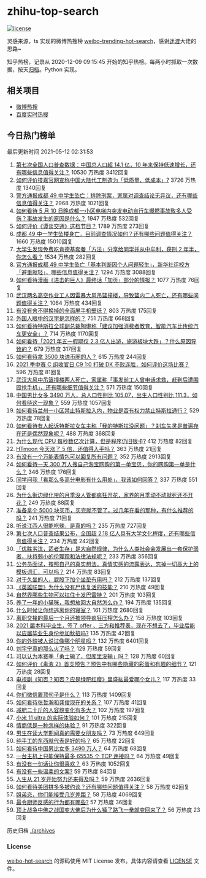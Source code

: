 # zhihu-top-search

[![license](https://img.shields.io/github/license/Arrackisarookie/zhihu-top-search)](https://github.com/Arrackisarookie/zhihu-top-search/blob/master/LICENSE)

灵感来源，ts 实现的微博热搜榜 [weibo-trending-hot-search](https://github.com/justjavac/weibo-trending-hot-search)，感谢[迷渡](https://github.com/justjavac)大佬的思路~

知乎热榜，记录从 2020-12-09 09:15:45 开始的知乎热榜。每两小时抓取一次数据，按天[归档](./archives)。Python 实现。

## 相关项目
+ [微博热搜](https://github.com/Arrackisarookie/weibo-hot-search)
+ [百度实时热搜](https://github.com/Arrackisarookie/baidu-hot-search)

## 今日热门榜单

<!-- Rank Begin -->

最后更新时间 2021-05-12 02:31:53

1. [第七次全国人口普查数据：中国总人口超 14.1 亿，10 年来保持低速增长，还有哪些信息值得关注？](https://www.zhihu.com/question/458811096) 10530 万热度 3412回复
1. [如何评价技嘉官网宣称中国大陆代工制造为「低质量、低成本」?](https://www.zhihu.com/question/458796364) 3726 万热度 1340回复
1. [警方通报成都 49 中学生坠亡：排除刑案，家属对调查结论无异议，还有哪些信息值得关注？](https://www.zhihu.com/question/458909971) 2968 万热度 1021回复
1. [如何看待 5 月 10 日晚成都一小区电梯内突发电动自行车爆燃事故致多人受伤？事故发生的原因是什么？](https://www.zhihu.com/question/458774852) 1947 万热度 532回复
1. [如何评价《谭谈交通》这档节目？](https://www.zhihu.com/question/41467514) 1789 万热度 273回复
1. [成都 49 中一学生坠楼身亡，目前调查情况如何？还有哪些问题值得关注？](https://www.zhihu.com/question/458690995) 1660 万热度 15010回复
1. [大学生发现免费吃肯德基套餐「方法」分享给同学并从中牟利，获刑 2 年半，你怎么看？](https://www.zhihu.com/question/458862544) 1534 万热度 282回复
1. [官方通报成都 49 中学生坠亡「基本判断因个人问题轻生」，新华社评校方「避重就轻」，哪些信息值得关注？](https://www.zhihu.com/question/458795206) 1294 万热度 3088回复
1. [如何看待漫画《进击的巨人》最终话「加页」部分的情报？](https://www.zhihu.com/question/458937970) 1077 万热度 76回复
1. [武汉两名高空作业工人因雷暴大风吊篮撞楼，导致篮内二人死亡，还有哪些问题值得关注？](https://www.zhihu.com/question/458802058) 1064 万热度 434回复
1. [有没有舍不得换掉的全面屏手机壁纸？](https://www.zhihu.com/question/420662927) 803 万热度 175回复
1. [外国人眼中的汉字是怎样的？](https://www.zhihu.com/question/35963650) 751 万热度 668回复
1. [如何看待特斯拉全球副总裁陶琳称「建议加强消费者教育，智能汽车比传统汽车更安全」？](https://www.zhihu.com/question/458706368) 714 万热度 1170回复
1. [如何看待「2021 年五一假期仅 2.3 亿人出游，旅游板块大跌」？什么原因导致的？](https://www.zhihu.com/question/458156454) 679 万热度 317回复
1. [如何看待拿 3500 块进币圈的人？](https://www.zhihu.com/question/458207096) 615 万热度 244回复
1. [2021 季中赛 C 组收官日 C9 1:0 打破 DK 不败连胜，如何评价这场比赛？](https://www.zhihu.com/question/458906118) 596 万热度 81回复
1. [武汉大风中吊篮撞楼两人死亡，家属称「事发前工人曾电话求救，赶到后遭围殴抢手机」，还有哪些细节值得关注？](https://www.zhihu.com/question/458864077) 571 万热度 150回复
1. [中国男比女多 3490 万人，总人口性别比 105.07，出生人口性别比 111.3，如何看待这一现象？](https://www.zhihu.com/question/458812209) 559 万热度 1057回复
1. [如何看待兰州一小区禁止特斯拉入内，物业是否有权力禁止特斯拉通行？](https://www.zhihu.com/question/458089175) 529 万热度 78回复
1. [如何看待有人起诉特斯拉女车主称「我的特斯拉没问题」？刹车失灵是普遍存在还是偶然现象呢？](https://www.zhihu.com/question/458816200) 488 万热度 368回复
1. [为什么现代 CPU 每秒数亿次计算，但是程序仍旧很卡?](https://www.zhihu.com/question/458730114) 412 万热度 82回复
1. [HTmoon 今天涨了 5 倍，还值得入手吗？](https://www.zhihu.com/question/458753981) 363 万热度 21回复
1. [有没有一个万能表情包可以回复所有问题？](https://www.zhihu.com/question/341311495) 352 万热度 2913回复
1. [如何看待一天 300 万人搜自己淘宝网购的第一单宝贝，你的网购第一单是什么？](https://www.zhihu.com/question/458802423) 346 万热度 176回复
1. [同学问我「看那么多高分电影有什么用处」，我该如何回答？](https://www.zhihu.com/question/445536824) 337 万热度 551回复
1. [为什么街边绿化带的月季没人管都疯狂开花，家养的月季动不动就死还不开花？](https://www.zhihu.com/question/458723730) 249 万热度 88回复
1. [准备拿个 5000 块买币，买完就不管了，过几年在看的那种，有什么推荐的吗？](https://www.zhihu.com/question/457414385) 241 万热度 71回复
1. [听说江西人很能吃辣，是真的吗？](https://www.zhihu.com/question/406439662) 235 万热度 727回复
1. [第七次人口普查结果公布，全国超 2.18 亿人具有大学文化程度，还有哪些信息值得关注？](https://www.zhihu.com/question/458813993) 234 万热度 242回复
1. [「优胜劣汰，适者生存」是大自然规律，为什么人类社会会发展出一套保护弱者，扶持弱小的伦理观和法律法规呢？](https://www.zhihu.com/question/458755052) 233 万热度 356回复
1. [公务员面试，按照自己的真实想法，真情实感的流露表达，忘掉一切高大上的模板词汇，可以吗？](https://www.zhihu.com/question/453765153) 214 万热度 83回复
1. [对于久坐的人，屁股下加个坐垫有用吗？](https://www.zhihu.com/question/355087220) 212 万热度 137回复
1. [《英雄联盟》为什么没有尸体复活的技能？](https://www.zhihu.com/question/456810195) 210 万热度 49回复
1. [自然界哪些生物可以扛住十发巴雷特？](https://www.zhihu.com/question/458544903) 201 万热度 103回复
1. [养了一年的小猫咪，我想放回大自然怎么办？](https://www.zhihu.com/question/457533958) 194 万热度 135回复
1. [什么时候让你想逃离你的寝室？](https://www.zhihu.com/question/347465641) 161 万热度 2680回复
1. [离职交接的最后一个月还被领导疯狂压榨怎么办？](https://www.zhihu.com/question/455719427) 158 万热度 103回复
1. [2021 届本科毕业生，签了 offer 、三方和推荐表，现在不想去了，毕业后能以应届毕业生身份参加秋招吗?](https://www.zhihu.com/question/457035243) 135 万热度 42回复
1. [你的外貌被人说过像哪个明星吗？](https://www.zhihu.com/question/367145594) 132 万热度 6401回复
1. [刘宇宁真的那么火了吗？](https://www.zhihu.com/question/455642291) 129 万热度 59回复
1. [可以认为本赛季「勇士输了，但库里没输」吗？](https://www.zhihu.com/question/457259616) 128 万热度 60回复
1. [如何评价《毒液 2》首支预告？预告中有哪些隐藏的彩蛋和有趣的细节？](https://www.zhihu.com/question/458745668) 121 万热度 28回复
1. [电视剧《知否？知否？应是绿肥红瘦》里盛紘最爱哪个女儿？](https://www.zhihu.com/question/457046905) 117 万热度 33回复
1. [你们微信置顶句子是什么？](https://www.zhihu.com/question/353636992) 113 万热度 1409回复
1. [如何看待张哲瀚和龚俊现在的关系？](https://www.zhihu.com/question/458226340) 107 万热度 41回复
1. [减肥二十斤的人容貌变化有多大？](https://www.zhihu.com/question/339245837) 102 万热度 197回复
1. [小米 11 ultra 的实际体验如何？](https://www.zhihu.com/question/452077572) 101 万热度 215回复
1. [情商低是一种怎样的体验？](https://www.zhihu.com/question/26759808) 91 万热度 322回复
1. [男生在读大学期间真的需要女朋友吗？](https://www.zhihu.com/question/22503810) 73 万热度 649回复
1. [纯手工的东西就代表是好的吗？](https://www.zhihu.com/question/443837003) 65 万热度 22回复
1. [如何看待中国男比女多 3490 万人？](https://www.zhihu.com/question/458812341) 64 万热度 68回复
1. [一台主机上只能保持最多 65535 个 TCP 连接吗？](https://www.zhihu.com/question/361111920) 64 万热度 49回复
1. [有没有一句话让你很喜欢？](https://www.zhihu.com/question/314113669) 63 万热度 1052回复
1. [有没有一些温柔的文案?](https://www.zhihu.com/question/450998242) 59 万热度 84回复
1. [人生从 21 岁开始努力还来得及吗？](https://www.zhihu.com/question/404893881) 59 万热度 2636回复
1. [如何看待美团拼多多被约谈？还有哪些问题值得关注？](https://www.zhihu.com/question/458736672) 58 万热度 62回复
1. [姐弟恋，你们能接受几岁差距？](https://www.zhihu.com/question/389750479) 58 万热度 4069回复
1. [最令厨师反感的行为都有哪些?](https://www.zhihu.com/question/454913246) 57 万热度 36回复
1. [顶上战争中佛之战国变大佛后为什么锤了路飞一拳就变回来了？](https://www.zhihu.com/question/458446208) 56 万热度 23回复
<!-- Rank End -->

历史归档 [./archives](./archives)

### License

[weibo-hot-search](https://github.com/Arrackisarookie/zhihu-top-search) 的源码使用 MIT License 发布。具体内容请查看 [LICENSE](./LICENSE) 文件。
